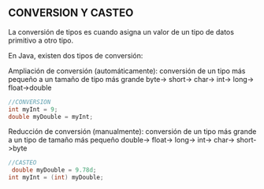 ## CONVERSION Y CASTEO

La conversión de tipos es cuando asigna un valor de un tipo de datos primitivo a otro tipo.

En Java, existen dos tipos de conversión:

Ampliación de conversión (automáticamente): conversión de un tipo más pequeño a un tamaño de tipo más grande
byte-> short-> char-> int-> long-> float->double

```java
//CONVERSION
int myInt = 9;
double myDouble = myInt;
```

Reducción de conversión (manualmente): conversión de un tipo más grande a un tipo de tamaño más pequeño
double-> float-> long-> int-> char-> short->byte

```java
//CASTEO
 double myDouble = 9.78d;
int myInt = (int) myDouble;
```